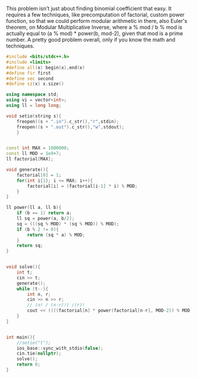 This problem isn't just about finding binomial coefficient that easy. It requires a few techniques, like precomputation of factorial, custom power function, so that we could perform modular arithmetic in there, also Euler's theorem, on Modular Multiplicative Inverse, where a % mod / b % mod is actually equal to (a % mod) * power(b, mod-2), given that mod is a prime number. A pretty good problem overall, only if you know the math and techniques.

```cpp
#include <bits/stdc++.h>
#include <limits>
#define all(x) begin(x),end(x)
#define fir first
#define sec second
#define sz(x) x.size()

using namespace std;
using vi = vector<int>;
using ll = long long;

void setio(string s){
	freopen((s + ".in").c_str(),"r",stdin);
	freopen((s + ".out").c_str(),"w",stdout);
	}


const int MAX = 1000000;
const ll MOD = 1e9+7;
ll factorial[MAX];

void generate(){
    factorial[0] = 1;
    for(int i{1}; i <= MAX; i++){
        factorial[i] = (factorial[i-1] * i) % MOD;
    }
}

ll power(ll a, ll b){
    if (b == 1) return a;
    ll sq = power(a, b/2);
    sq = (((sq % MOD) * (sq % MOD)) % MOD);
    if (b % 2 != 0){
        return (sq * a) % MOD;
    }
    return sq;
}


void solve(){
    int t;
    cin >> t;
    generate();
    while (t--){
        int n, r;
        cin >> n >> r;
        // (n! / (n-r)!) /(r)!
        cout << ((((factorial[n] * power(factorial[n-r], MOD-2)) % MOD) * power(factorial[r],MOD-2)) % MOD) << '\n';
    }
}


int main(){
    //setio("t");
	ios_base::sync_with_stdio(false);
	cin.tie(nullptr);
	solve();
	return 0;
}
```